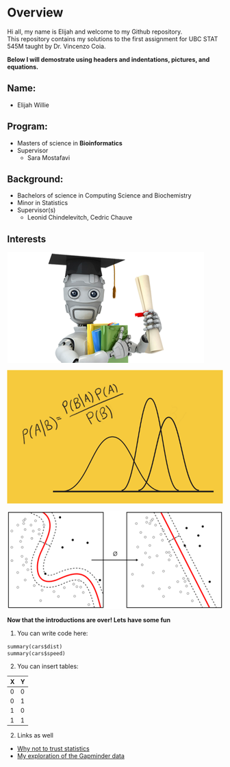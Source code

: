 

# **Overview**
Hi all, my name is Elijah and welcome to my Github repository.  
This repository contains my solutions to the first assignment for UBC STAT 545M taught by Dr. Vincenzo Coia.  

**Below I will demostrate using headers and indentations, pictures, and equations.**

## **Name:**
* Elijah Willie

## **Program**:
* Masters of science in **Bioinformatics**
* Supervisor
    + Sara Mostafavi

## **Background**:
* Bachelors of science in Computing Science and Biochemistry
* Minor in Statistics
* Supervisor(s)
    + Leonid Chindelevitch, Cedric Chauve
    

## **Interests**

![Machine Learning](Machine_Learning.png)


![Bayesian Statistics](Bayes.png)


![Statistical Learning](Stat_Learning.png)


**Now that the introductions are over! Lets have some fun**

1. You can write code here: 

```{r}
summary(cars$dist)
summary(cars$speed)

```
2. You can insert tables:

X | Y
------------- | -------------
0  | 0
0  | 1
1  | 0
1  | 1

2. Links as well
* [Why not to trust statistics](https://mathwithbaddrawings.com/2016/07/13/why-not-to-trust-statistics/)
* [My exploration of the Gapminder data]()



